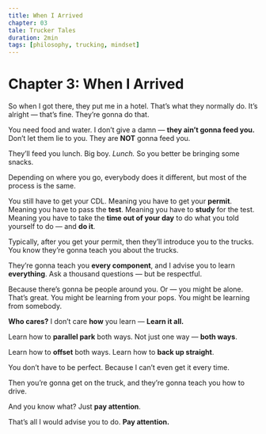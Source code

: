 ```yaml
---
title: When I Arrived
chapter: 03
tale: Trucker Tales
duration: 2min
tags: [philosophy, trucking, mindset]
---
```


# Chapter 3: When I Arrived

So when I got there, they put me in a hotel.
That’s what they normally do.
It’s alright — that’s fine. They’re gonna do that.

You need food and water.
I don’t give a damn — **they ain’t gonna feed you.**
Don’t let them lie to you.
They are **NOT** gonna feed you.

They’ll feed you lunch.
Big boy.
_Lunch._
So you better be bringing some snacks.

Depending on where you go,
everybody does it different,
but most of the process is the same.

You still have to get your CDL.
Meaning you have to get your **permit**.
Meaning you have to pass the **test**.
Meaning you have to **study** for the test.
Meaning you have to take the **time out of your day**
to do what you told yourself to do — and **do it**.

Typically, after you get your permit,
then they’ll introduce you to the trucks.
You know they’re gonna teach you about the trucks.

They’re gonna teach you **every component**,
and I advise you to learn **everything**.
Ask a thousand questions —
but be respectful.

Because there’s gonna be people around you.
Or — you might be alone. That’s great.
You might be learning from your pops.
You might be learning from somebody.

**Who cares?**
I don’t care **how** you learn —
**Learn it all.**

Learn how to **parallel park** both ways.
Not just one way — **both ways**.

Learn how to **offset** both ways.
Learn how to **back up straight**.

You don’t have to be perfect.
Because I can’t even get it every time.

Then you’re gonna get on the truck,
and they’re gonna teach you how to drive.

And you know what?
Just **pay attention**.

That’s all I would advise you to do.
**Pay attention.**
